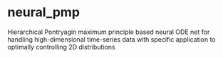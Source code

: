 # neural_pmp
Hierarchical Pontryagin maximum principle based neural ODE net for handling high-dimensional time-series data with specific application to optimally controlling 2D distributions
